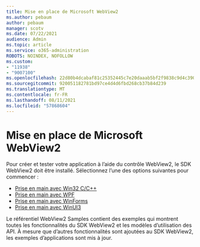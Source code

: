 ```yaml
---
title: Mise en place de Microsoft WebView2
ms.author: pebaum
author: pebaum
manager: scotv
ms.date: 07/22/2021
audience: Admin
ms.topic: article
ms.service: o365-administration
ROBOTS: NOINDEX, NOFOLLOW
ms.custom:
- "11938"
- "9007100"
ms.openlocfilehash: 22d80b4dcabaf81c25352445c7e20daaab5bf2f9838c9d4c39057bda423a2ecc
ms.sourcegitcommit: 920051182781bd97ce4d4d6fbd268cb37b84d239
ms.translationtype: MT
ms.contentlocale: fr-FR
ms.lasthandoff: 08/11/2021
ms.locfileid: "57868604"
---
```

# <a name="get-started-with-microsoft-webview2"></a>Mise en place de Microsoft WebView2

Pour créer et tester votre application à l’aide du contrôle WebView2, le SDK WebView2 doit être installé. Sélectionnez l’une des options suivantes pour commencer :

- [Prise en main avec Win32 C/C++](https://docs.microsoft.com/microsoft-edge/webview2/get-started/win32)
- [Prise en main avec WPF](https://docs.microsoft.com/microsoft-edge/webview2/get-started/wpf)
- [Prise en main avec WinForms](https://docs.microsoft.com/microsoft-edge/webview2/get-started/winforms)
- [Prise en main avec WinUI3](https://docs.microsoft.com/microsoft-edge/webview2/get-started/winui)

Le référentiel WebView2 Samples contient des exemples qui montrent toutes les fonctionnalités du SDK WebView2 et les modèles d’utilisation des API. À mesure que d’autres fonctionnalités sont ajoutées au SDK WebView2, les exemples d’applications sont mis à jour.

